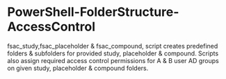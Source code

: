 # PowerShell-FolderStructure-AccessControl

fsac_study,fsac_placeholder & fsac_compound, script creates predefined folders & subfolders for provided study, placeholder & compound. 
Scripts also assign required access control permissions for A & B user AD groups on given study, placeholder & compound folders.
